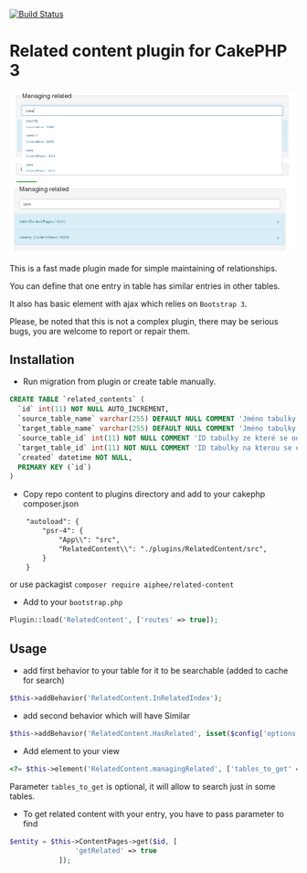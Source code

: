[![Build Status](https://travis-ci.org/aiphee/cakephp-related-content.svg?branch=master)](https://travis-ci.org/aiphee/cakephp-related-content)

# Related content plugin for CakePHP 3

![alt text](/related1.png "Logo Title Text 1")
![alt text](/related2.png "Logo Title Text 1")


This is a fast made plugin made for simple maintaining of relationships.

You can define that one entry in table has similar entries in other tables.

It also has basic element with ajax which relies on `Bootstrap 3`.

Please, be noted that this is not a complex plugin, there may be serious bugs, you are welcome to report or repair them.

## Installation

 - Run migration from plugin or create table manually.
```SQL
CREATE TABLE `related_contents` (
  `id` int(11) NOT NULL AUTO_INCREMENT,
  `source_table_name` varchar(255) DEFAULT NULL COMMENT 'Jméno tabulky ze které se odkazuje',
  `target_table_name` varchar(255) DEFAULT NULL COMMENT 'Jméno tabulky na kterou se odkazuje',
  `source_table_id` int(11) NOT NULL COMMENT 'ID tabulky ze které se odkazuje',
  `target_table_id` int(11) NOT NULL COMMENT 'ID tabulky na kterou se odkazuje',
  `created` datetime NOT NULL,
  PRIMARY KEY (`id`)
)
```
 - Copy repo content to plugins directory and add to your cakephp composer.json
```Composer
    "autoload": {
        "psr-4": {
            "App\\": "src",
            "RelatedContent\\": "./plugins/RelatedContent/src",
        }
    }
```
or use packagist `composer require aiphee/related-content`

 - Add to your `bootstrap.php`
```PHP
Plugin::load('RelatedContent', ['routes' => true]);
```

## Usage
 - add first behavior to your table for it to be searchable (added to cache for search)
```PHP
$this->addBehavior('RelatedContent.InRelatedIndex');
```
 - add second behavior which will have Similar
```PHP
$this->addBehavior('RelatedContent.HasRelated', isset($config['options']) ? $config['options'] : []);
```

 - Add element to your view
```PHP
<?= $this->element('RelatedContent.managingRelated', ['tables_to_get' => ['ContentNews', 'ContentPages']]) ?>
```
Parameter `tables_to_get` is optional, it will allow to search just in some tables.

 - To get related content with your entry, you have to pass parameter to find
```PHP
$entity = $this->ContentPages->get($id, [
				'getRelated' => true
			]);
```


